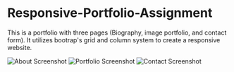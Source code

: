 # Responsive-Portfolio-Assignment
 This is a portfolio with three pages (Biography, image portfolio, and contact form). It utilizes bootrap's grid and column system to create a responsive website.

![About Screenshot](/Assets/Screenshot1)
![Portfolio Screenshot](/Assets/Screenshot2)
![Contact Screenshot](/Assets/Screenshot3)
